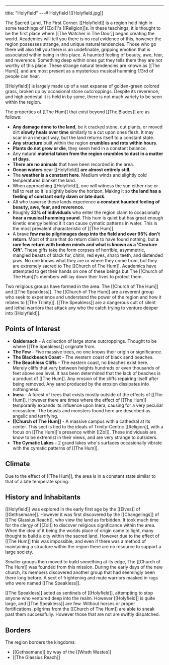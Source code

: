 ---
title: "Holyfield"
---# Holyfield
![[Holyfield.jpg]]

The Sacred Land, The First Corner. [[Holyfield]] is a region held high in some teachings of [[Zol]]'s [[Religion]]s. In these teachings, it is thought to be the first place where [[The Watcher in The Door]] began creating the world. Academics will tell you there is no real evidence of this, however the region possesses strange, and unique natural tendencies. Those who go there will also tell you there is an undefinable, gripping emotion that is associated within being in this place. A haunted feeling of beauty, awe, fear, and reverence. Something deep within ones gut they tells them they are not worthy of this place. These strange natural tendencies are known as [[The Hum]], and are most present as a mysterious musical humming 1/3rd of people can hear.

[[Holyfield]] is largely made up of a vast expanse of golden-green colored grass, broken up by occasional stone outcroppings. Despite its reverence, and high pedestal it is held in by some, there is not much variety to be seen within the region.

The properties of [[The Hum]] that exist beyond [[The Blades]] are as follows:
- **Any damage done to the land**, be it cracked stone, cut plants, or moved dirt **slowly heals over time** similarly to a cut upon ones flesh. It may scar in an inexact way, but the land returns itself to a constant state.
- **Any structure** built within the region **crumbles and rots within hours**.
- **Plants do not grow or die**, they seem held in a constant balance.
- Any natural **material taken from the region crumbles to dust in a matter of days**.
- **There are no animals** that have been recorded in the area.
- **Ocean waters** near [[Holyfield]] **are almost entirely still**.
- The **weather is a constant here**. Medium winds and slightly cold temperatures blanket the land.
- When approaching [[Holyfield]], one will witness the sun either rise or fall to rest so it is slightly below the horizon. Making it so **the land has a feeling of constant early dawn or late dusk**.
- All who traverse these lands experience **a constant haunted feeling of beauty, awe, fear, and reverence.**
- Roughly **33% of individuals** who enter the region claim to occasionally **hear a musical humming sound**. This hum is quiet but has great enough kinetic energy behind it it can cause cymatic patterns in water. This is the most prevalent characteristic of [[The Hum]].
- A brave **few make pilgrimages deep into the field and over 95% don't return**. Most of those that do return claim to have found nothing, but **a rare few return with broken minds and what is known as a 'Creature Gift'**. These gifts take the form corpses of horrible, asymmetric, mangled beasts of black fur, chitin, red eyes, sharp teeth, and distended jaws. No one knows what they are or where they come from, but they are extremely sacred to The [[Church of The Hum]]. Academics have attempted to get their hands on one of these beings but The [[Church of The Hum]]'s members will lay down their lives to protect them.

Two religious groups have formed in the area. The [[Church of The Hum]] and [[The Speakless]]. The [[Church of The Hum]] are a reverent group who seek to experience and understand the power of the region and how it relates to [[The Trinity]]. [[The Speakless]] are a dangerous cult of silent and lethal warriors that attack any who the catch trying to venture deeper into [[Holyfield]].

## Points of Interest
- **Qalderaach** - A collection of large stone outcroppings. Thought to be where [[The Speakless]] originate from.
- **The Few** - Five massive trees, no one knows their origin or significance.
- **The Blackbeach Coast** - The western coast of black sand beaches.
- **The Beachless Cliffs** - The eastern coast, no beaches exist here. Merely cliffs that vary between heights hundreds or even thousands of feet above sea level. It has been determined that the lack of beaches is a product of [[The Hum]]. Any erosion of the cliffs repairing itself after being removed. Any sand produced by the erosion dissipates into nothingness.
- **Inera** - A forest of trees that exists mostly outside of the effects of [[The Hum]]. However there are times where the effect of [[The Hum]] temporarily expands its influence upon Inera, causing for a very peculiar ecosystem. The beasts and monsters found here are described as angelic and terrifying.
- **[[Church of The Hum]]** - A massive campus with a cathedral at its center. This sect is tied to the ideals of Trinity-Centric [[Religion]], with a focus on [[The Hum]]'s presence within [[Zol]]. These individuals are know to be extremist in their views, and are very strange to outsiders.
- **The Cymatic Lakes** - 2 grand lakes who's surfaces occasionally vibrate with the cymatic patterns of [[The Hum]].

## Climate
Due to the effect of [[The Hum]], the area is in a constant state similar to that of a late temperate spring.

## History and  Inhabitants
[[Holyfield]] was explored in the early first age by the [[Elves]] of [[Gethsemane]]. However it was first discovered by the [[Changelings]] of [[The Glassius Reach]], who view the land as forbidden. It took much time for the clergy of [[Zol]] to discover religious significance within the area. When the idea of it being the worlds place of origin came to light, many thought to build a city within the sacred land. However due to the effect of [[The Hum]] this was impossible, and even if there was a method of maintaining a structure within the region there are no resource to support a large society.

Smaller groups then moved to build something at its edge, The [[Church of The Hum]] was founded from this mission. During the early days of the new church, its members discovered another group that had seemingly been there long before. A sect of frightening and mute warriors masked in rags who were named [[The Speakless]].

[[The Speakless]] acted as sentinels of [[Holyfield]], attempting to stop anyone who ventured deep into the realm. However [[Holyfield]] is quite large, and [[The Speakless]] are few. Without horses or proper fortifications, pilgrims from the [[Church of The Hum]] are able to sneak past them successfully. However those that are not are swiftly dispatched.

## Borders
The region borders the kingdoms:
- [[Gethsemane]] by way of the [[Wrath Wastes]]
- [[The Glassius Reach]]